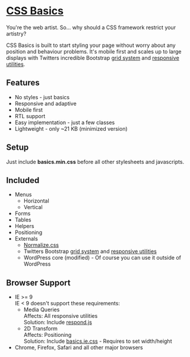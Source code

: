 # [CSS Basics](http://cheich.github.io/CSS-Basics/)

You're the web artist. So... why should a CSS framework restrict your artistry?

CSS Basics is built to start styling your page without worry about any position and behaviour problems. It's mobile first and scales up to large displays with Twitters incredible Bootstrap [grid system](http://getbootstrap.com/css/#grid) and [responsive utilities](http://getbootstrap.com/css/#responsive-utilities).

## Features
* No styles - just basics
* Responsive and adaptive
* Mobile first
* RTL support
* Easy implementation - just a few classes
* Lightweight - only ~21 KB (minimized version)

## Setup
Just include **basics.min.css** before all other stylesheets and javascripts.

## Included
* Menus
  * Horizontal
  * Vertical
* Forms
* Tables
* Helpers
* Positioning
* Externals
  * [Normalize.css](https://necolas.github.io/normalize.css/)
  * Twitters Bootstrap [grid system](http://getbootstrap.com/css/#grid) and [responsive utilities](http://getbootstrap.com/css/#responsive-utilities)
  * WordPress core (modified) - Of course you can use it outside of WordPress

## Browser Support

* IE >= 9<br/>
  IE < 9 doesn't support these requirements:
  * Media Queries<br/>
    Affects: All responsive utilities<br/>
    Solution: Include [respond.js](https://github.com/scottjehl/Respond)
  * 2D Transform<br/>
    Affects: Positioning<br/>
    Solution: Include [basics.ie.css](/src/bascics.ie.css) - Requires to set width/height
* Chrome, Firefox, Safari and all other major browsers